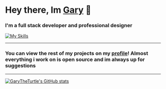 # Hey there, Im [Gary](https://github.com/GaryTheTurtle) 👋

### I'm a full stack developer and professional designer
[![My Skills](https://skillicons.dev/icons?i=js,html,css,ts,nodejs,mongodb,figma,powershell,vscode,visualstudio,ae,pr,blender,eclipse,heroku,lua,ps,py)](https://skillicons.dev)

<hr>

### You can view the rest of my projects on my [profile](https://github.com/Saigeie)! Almost everything i work on is open source and im always up for suggestions

<hr>

[![GaryTheTurtle's GitHub stats](https://github-readme-stats.vercel.app/api?username=garytheturtle&show_icons=true&theme=dracula)](https://github.com/anuraghazra/github-readme-stats)
